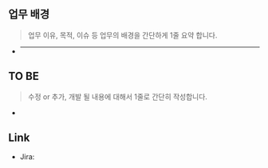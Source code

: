 ## 업무 배경
> 업무 이유, 목적, 이슈 등 업무의 배경을 간단하게 1줄 요약 합니다.
- ***
## TO BE
> 수정 or 추가, 개발 될 내용에 대해서 1줄로 간단히 작성합니다.
-
## Link
- Jira: